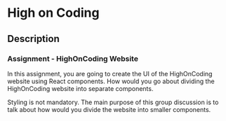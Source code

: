 # High on Coding

## Description

<h3>Assignment - HighOnCoding Website</h3>
<p>In this assignment, you are going to create the UI of the HighOnCoding website using React components. How would you go about dividing the HighOnCoding website into separate components.

Styling is not mandatory. The main purpose of this group discussion is to talk about how would you divide the website into smaller components.</p>
